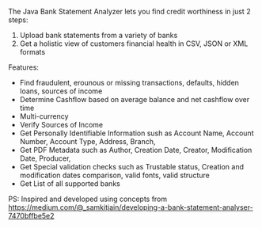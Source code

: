 The Java Bank Statement Analyzer lets you find credit worthiness in just 2 steps:
  1) Upload bank statements from a variety of banks
  2) Get a holistic view of customers financial health in CSV, JSON or XML formats
 
 Features:
 - Find fraudulent, erounous or missing transactions, defaults, hidden loans, sources of income
 - Determine Cashflow based on average balance and net cashflow over time
 - Multi-currency
 - Verify Sources of Income
 - Get Personally Identifiable Information sush as Account Name, Account Number, Account Type, Address, Branch, 
 - Get PDF Metadata such as Author, Creation Date, Creator, Modification Date, Producer, 
 - Get Special validation checks such as Trustable status, Creation and modification dates comparison, valid fonts, valid structure
 - Get List of all supported banks
 
 PS: Inspired and developed using concepts from https://medium.com/@_samkitjain/developing-a-bank-statement-analyser-7470bffbe5e2
